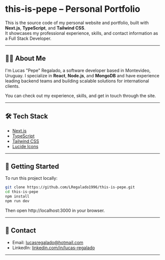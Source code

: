 # this-is-pepe – Personal Portfolio

This is the source code of my personal website and portfolio, built with **Next.js**, **TypeScript**, and **Tailwind CSS**.  
It showcases my professional experience, skills, and contact information as a Full Stack Developer.

---

## 🧑‍💻 About Me

I'm Lucas "Pepe" Regalado, a software developer based in Montevideo, Uruguay. I specialize in **React**, **Node.js**, and **MongoDB** and have experience leading backend teams and building scalable solutions for international clients.

You can check out my experience, skills, and get in touch through the site.

---

## 🛠 Tech Stack

- [Next.js](https://nextjs.org/)
- [TypeScript](https://www.typescriptlang.org/)
- [Tailwind CSS](https://tailwindcss.com/)
- [Lucide Icons](https://lucide.dev/)

---

## 🚀 Getting Started

To run this project locally:

```bash
git clone https://github.com/LRegalado1996/this-is-pepe.git
cd this-is-pepe
npm install
npm run dev
```

Then open http://localhost:3000 in your browser.

---

## 🚀 Contact

- Email: [lucasregalado@hotmail.com](mailto:lucasregalado@hotmail.com)
- LinkedIn: [linkedin.com/in/lucas-regalado](https://www.linkedin.com/in/lucas-regalado)

---
